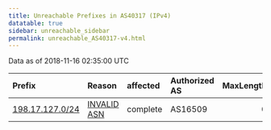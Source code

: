 ```yaml
---
title: Unreachable Prefixes in AS40317 (IPv4)
datatable: true
sidebar: unreachable_sidebar
permalink: unreachable_AS40317-v4.html
---
```


Data as of 2018-11-16 02:35:00 UTC


<div class="datatable-begin"></div>

| Prefix                                                   | Reason                                                                                                 | affected   | Authorized AS   |   MaxLength | Anchor                           |   unreachable /24s |
|:---------------------------------------------------------|:-------------------------------------------------------------------------------------------------------|:-----------|:----------------|------------:|:---------------------------------|-------------------:|
| [198.17.127.0/24](https://stat.ripe.net/198.17.127.0/24) | [INVALID ASN](https://rpki-validator.ripe.net/announcement-preview?asn=AS40317&prefix=198.17.127.0/24) | complete   | AS16509         |           0 | [ARIN](unreachable_ARIN-v4.html) |                  1 |

<div class="datatable-end"></div>